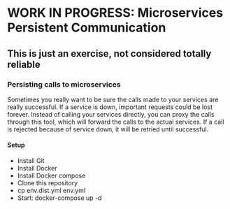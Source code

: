 # WORK IN PROGRESS: Microservices Persistent Communication

## This is just an exercise, not considered totally reliable

### Persisting calls to microservices ###

Sometimes you really want to be sure the calls made to your services are really successful. If a service is down, important requests could be lost forever.
Instead of calling your services directly, you can proxy the calls through this tool, which will forward the calls to the actual services.
If a call is rejected because of service down, it will be retried until successful.

#### Setup

* Install Git
* Install Docker
* Install Docker compose
* Clone this repository
* cp env.dist.yml env.yml
* Start: docker-compose up -d

